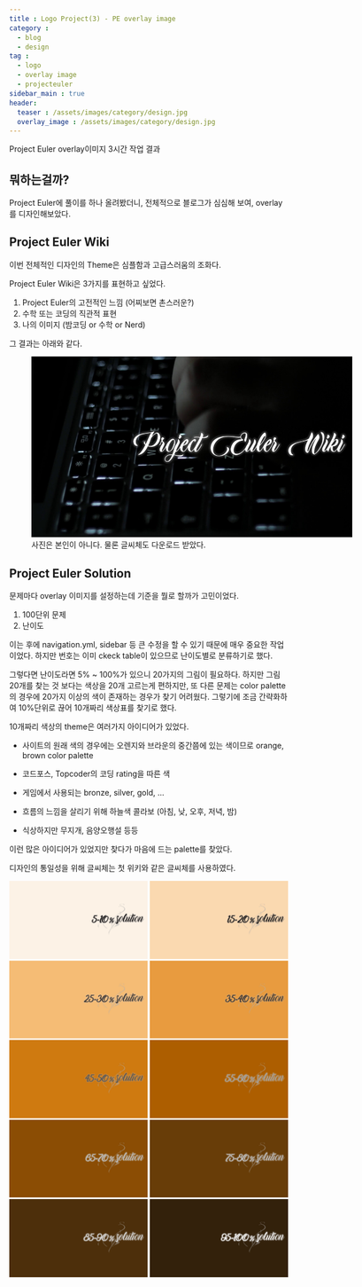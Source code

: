 ```yaml
---
title : Logo Project(3) - PE overlay image
category :
  - blog
  - design
tag :
  - logo
  - overlay image
  - projecteuler
sidebar_main : true
header:
  teaser : /assets/images/category/design.jpg
  overlay_image : /assets/images/category/design.jpg
---
```


Project Euler overlay이미지 3시간 작업 결과

## 뭐하는걸까?

Project Euler에 풀이를 하나 올려봤더니, 전체적으로 블로그가 심심해 보여, overlay를 디자인해보았다.

## Project Euler Wiki


이번 전체적인 디자인의 Theme은 심플함과 고급스러움의 조화다.

Project Euler Wiki은 3가지를 표현하고 싶었다.

1. Project Euler의 고전적인 느낌 (어찌보면 촌스러운?)
2. 수학 또는 코딩의 직관적 표현
3. 나의 이미지 (밤코딩 or 수학 or Nerd)

그 결과는 아래와 같다.

<figure class = "align-center" style = "width : 580px">
  <img src= "/assets/images/pe/PE.jpg" width="580" alt>
  <figcaption> 사진은 본인이 아니다. 물론 글씨체도 다운로드 받았다. </figcaption>
</figure>





## Project Euler Solution

문제마다 overlay 이미지를 설정하는데 기준을 뭘로 할까가 고민이었다.

1. 100단위 문제
2. 난이도

이는 후에 navigation.yml, sidebar 등 큰 수정을 할 수 있기 때문에 매우 중요한 작업이었다. 하지만 번호는 이미 ckeck table이 있으므로 난이도별로 분류하기로 했다.

그렇다면 난이도라면 5% ~ 100%가 있으니 20가지의 그림이 필요하다. 하지만 그림 20개를 찾는 것 보다는 색상을 20개 고르는게 편하지만, 또 다른 문제는 color palette의 경우에 20가지 이상의 색이 존재하는 경우가 찾기 어려웠다. 그렇기에 조금 간략화하여 10%단위로 끊어 10개짜리 색상표를 찾기로 했다.

10개짜리 색상의 theme은 여러가지 아이디어가 있었다.

- 사이트의 원래 색의 경우에는 오렌지와 브라운의 중간쯤에 있는 색이므로 orange, brown color palette

- 코드포스, Topcoder의 코딩 rating을 따른 색

- 게임에서 사용되는 bronze, silver, gold, ...

- 흐름의 느낌을 살리기 위해 하늘색 콜라보 (아침, 낮, 오후, 저녁, 밤)

- 식상하지만 무지개, 음양오행설 등등

이런 많은 아이디어가 있었지만 찾다가 마음에 드는 palette를 찾았다.

디자인의 통일성을 위해 글씨체는 첫 위키와 같은 글씨체를 사용하였다.

<img src= "/assets/images/pe/s10.jpg" width="250" alt="10%" />
<img src= "/assets/images/pe/s20.jpg" width="250" alt="20%" />
<img src= "/assets/images/pe/s30.jpg" width="250" alt="30%" />
<img src= "/assets/images/pe/s40.jpg" width="250" alt="40%" />
<img src= "/assets/images/pe/s50.jpg" width="250" alt="50%" />
<img src= "/assets/images/pe/s60.jpg" width="250" alt="60%" />
<img src= "/assets/images/pe/s70.jpg" width="250" alt="70%" />
<img src= "/assets/images/pe/s80.jpg" width="250" alt="80%" />
<img src= "/assets/images/pe/s90.jpg" width="250" alt="90%" />
<img src= "/assets/images/pe/s100.jpg" width="250" alt="100%" />
